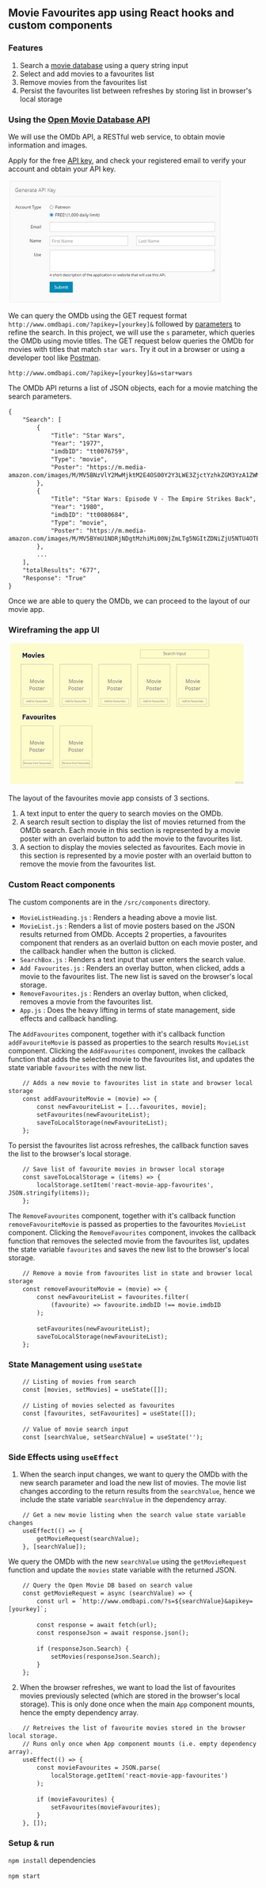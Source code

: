 ## Movie Favourites app using React hooks and custom components
### Features
1. Search a [movie database](http://www.omdbapi.com/) using a query string input
2. Select and add movies to a favourites list
3. Remove movies from the favourites list
4. Persist the favourites list between refreshes by storing list in browser's local storage

### Using the [Open Movie Database API](http://www.omdbapi.com/)
We will use the OMDb API, a RESTful web service, to obtain movie information and images.  

Apply for the free [API key](http://www.omdbapi.com/apikey.aspx), and check your registered email to verify your account and obtain your API key.

![Apply for free API key](/public/images/apikey.jpg)

We can query the OMDb using the GET request format `http://www.omdbapi.com/?apikey=[yourkey]&` followed by [parameters](http://www.omdbapi.com/#parameters) to refine the search.  In this project, we will use the `s` parameter, which queries the OMDb using movie titles. The GET request below queries the OMDb for movies with titles that match `star wars`.  Try it out in a browser or using a developer tool like [Postman](https://www.postman.com/).
```
http://www.omdbapi.com/?apikey=[yourkey]&s=star+wars
```

The OMDb API returns a list of JSON objects, each for a movie matching the search parameters.

```
{
    "Search": [
        {
            "Title": "Star Wars",
            "Year": "1977",
            "imdbID": "tt0076759",
            "Type": "movie",
            "Poster": "https://m.media-amazon.com/images/M/MV5BNzVlY2MwMjktM2E4OS00Y2Y3LWE3ZjctYzhkZGM3YzA1ZWM2XkEyXkFqcGdeQXVyNzkwMjQ5NzM@._V1_SX300.jpg"
        },
        {
            "Title": "Star Wars: Episode V - The Empire Strikes Back",
            "Year": "1980",
            "imdbID": "tt0080684",
            "Type": "movie",
            "Poster": "https://m.media-amazon.com/images/M/MV5BYmU1NDRjNDgtMzhiMi00NjZmLTg5NGItZDNiZjU5NTU4OTE0XkEyXkFqcGdeQXVyNzkwMjQ5NzM@._V1_SX300.jpg"
        },
        ...
    ],
    "totalResults": "677",
    "Response": "True"
}
```
Once we are able to query the OMDb, we can proceed to the layout of our movie app.

### Wireframing the app UI
![Layout design of the movie app](/public/images/wireframe.jpg)

The layout of the favourites movie app consists of 3 sections.
1. A text input to enter the query to search movies on the OMDb.
2. A search result section to display the list of movies returned from the OMDb search. Each movie in this section is represented by a movie poster with an overlaid button to add the movie to the favourites list. 
3. A section to display the movies selected as favourites. Each movie in this section is represented by a movie poster with an overlaid button to remove the movie from the favourites list.

### Custom React components
The custom components are in the `/src/components` directory.

- `MovieListHeading.js` : Renders a heading above a movie list.
- `MovieList.js` : Renders a list of movie posters based on the JSON results returned from OMDb. Accepts 2 properties, a favourites component that renders as an overlaid button on each movie poster, and the callback handler when the button is clicked.
- `SearchBox.js` : Renders a text input that user enters the search value.  
- `Add Favourites.js` : Renders an overlay button, when clicked, adds a movie to the favourites list. The new list is saved on the browser's local storage.
- `RemoveFavourites.js` :  Renders an overlay button, when clicked, removes a movie from the favourites list.
- `App.js` : Does the heavy lifting in terms of state management, side effects and callback handling.

The `AddFavourites` component, together with it's callback function `addFavouriteMovie` is passed as properties to the search results `MovieList` component.  Clicking the `AddFavourites` component, invokes the callback function that adds the selected movie to the favourites list, and updates the state variable `favourites` with the new list.
```
	// Adds a new movie to favourites list in state and browser local storage
	const addFavouriteMovie = (movie) => {
		const newFavouriteList = [...favourites, movie];
		setFavourites(newFavouriteList);
		saveToLocalStorage(newFavouriteList);
	};
```
To persist the favourites list across refreshes, the callback function saves the list to the browser's local storage.
```
	// Save list of favourite movies in browser local storage
	const saveToLocalStorage = (items) => {
		localStorage.setItem('react-movie-app-favourites', JSON.stringify(items));
	};
```

The `RemoveFavourites` component, together with it's callback function `removeFavouriteMovie` is passed as properties to the favourites `MovieList` component.  Clicking the `RemoveFavourites` component, invokes the callback function that removes the selected movie from the favourites list, updates the state variable `favourites` and saves the new list to the browser's local storage.
```
	// Remove a movie from favourites list in state and browser local storage
	const removeFavouriteMovie = (movie) => {
		const newFavouriteList = favourites.filter(
			(favourite) => favourite.imdbID !== movie.imdbID
		);

		setFavourites(newFavouriteList);
		saveToLocalStorage(newFavouriteList);
	};
```

### State Management using `useState`
```
	// Listing of movies from search
	const [movies, setMovies] = useState([]);

	// Listing of movies selected as favourites
	const [favourites, setFavourites] = useState([]);

	// Value of movie search input
	const [searchValue, setSearchValue] = useState('');
```

### Side Effects using `useEffect`
1. When the search input changes, we want to query the OMDb with the new search parameter and load the new list of movies.  The movie list changes according to the return results from the `searchValue`, hence we include the state variable `searchValue` in the dependency array.
```
	// Get a new movie listing when the search value state variable changes
	useEffect(() => {
		getMovieRequest(searchValue);
	}, [searchValue]);
```

We query the OMDb with the new `searchValue` using the `getMovieRequest` function and update the `movies` state variable with the returned JSON.
```
	// Query the Open Movie DB based on search value
	const getMovieRequest = async (searchValue) => {
		const url = `http://www.omdbapi.com/?s=${searchValue}&apikey=[yourkey]`;

		const response = await fetch(url);
		const responseJson = await response.json();

		if (responseJson.Search) {
			setMovies(responseJson.Search);
		}
	};
```


2. When the browser refreshes, we want to load the list of favourites movies previously selected (which are stored in the browser's local storage).  This is only done once when the main `App` component mounts, hence the empty dependency array. 
```
 	// Retreives the list of favourite movies stored in the browser local storage.
	// Runs only once when App component mounts (i.e. empty dependency array).
	useEffect(() => {
		const movieFavourites = JSON.parse(
			localStorage.getItem('react-movie-app-favourites')
		);

		if (movieFavourites) {
			setFavourites(movieFavourites);
		}
	}, []);
```

### Setup & run

`npm install` dependencies

`npm start`
